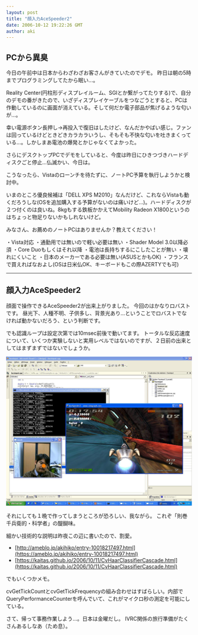 ```yaml
---
layout: post
title: "顔入力AceSpeeder2"
date: 2006-10-12 19:22:26 GMT
author: aki
---
```

## PCから異臭

今日の午前中は日本からわざわざお客さんがきていたのでデモ。
昨日は朝の5時までプログラミングしてたから眠い...。

Reality Center(円柱形ディスプレイルーム、SGIとか繋がってたりする)で、自分のデモの番がきたので、いざディスプレイケーブルをつなごうとすると、PCは作動しているのに画面が消えている。そして何だか電子部品が焦げるような匂いが...。

幸い電源ボタン長押し→再投入で復旧はしたけど、なんだかやばい感じ。ファンは回っているけどときどきカラカラいうし、そもそも不快な匂いを吐きまくっている...。しかしまあ電池の爆発とかじゃなくてよかった。

さらにデスクトップPCでデモをしていると、今度は昨日にひきつづきハードディスクごと停止...仏滅かい、今日は。

こうなったら、Vistaのローンチを待たずに、ノートPC予算を執行しようかと検討中。

いまのところ優良候補は「DELL XPS M2010」なんだけど、これならVistaも動くだろうしな(OSを追加購入する予算がないのは痛いけど...)。ハードディスクが２つ付くのは良いね。8kgもする鉄板かかえてMobility Radeon X1800というのはちょっと物足りないかもしれないけど。


みなさん、お薦めのノートPCはありませんか？教えてください！

・Vista対応
・通勤用では無いので軽い必要は無い
・Shader Model 3.0以降必須
・Core Duoもしくはそれ以降
・電池は長持ちするにこしたことが無い
・壊れにくいこと
・日本のメーカーである必要は無い(ASUSとかもOK)
・フランスで買えればなおよし(OSは日米仏OK、キーボードもこの際AZERTYでも可)

----
## 顔入力AceSpeeder2

顔面で操作できるAceSpeeder2が出来上がりました。
今回のはかなりロバストです。
昼光下、人種不明、子供多し、背景光あり…ということでロバストでなければ動かないだろう、という判断です。

でも認識ループは設定次第では10msec前後で動いてます。
トータルな反応速度について、いくつか実験しないと実用レベルではないのですが、２日前の出来としてはまずまずではないでしょうか。

![FaceInput.JPG](/assets/2006/FaceInput.JPG)


それにしても１晩で作ってしまうところが恐ろしい、我ながら。
これぞ「則巻千兵衛的・科学者」の醍醐味。

細かい技術的な説明は昨夜この辺に書いたので、割愛。
- [http://ameblo.jp/akihiko/entry-10018217497.html](https://ameblo.jp/akihiko/entry-10018217497.html)
- [https://kaitas.github.io/2006/10/11/CvHaarClassifierCascade.html](https://kaitas.github.io/2006/10/11/CvHaarClassifierCascade.html)

でもいくつかメモ。

cvGetTickCountとcvGetTickFrequencyの組み合わせはすばらしい。内部でQueryPerformanceCounterを呼んでいて、これがマイクロ秒の測定を可能にしている。


さて、帰って事務作業しよう…。日本は金曜だし。
IVRC関係の旅行準備がたくさんあるしなあ（ため息）。

